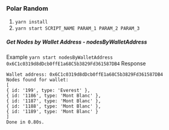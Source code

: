 ### Polar Random

1. `yarn install`
2. `yarn start SCRIPT_NAME PARAM_1 PARAM_2 PARAM_3`

##### Get Nodes by Wallet Address - nodesByWalletAddress
Example
`yarn start nodesByWalletAddress 0x6C1c0319d8dDcb0ffE1a68C5b3829Fd361587DB4`
Response
```Attempting to load script: nodesByWalletAddress
Wallet address: 0x6C1c0319d8dDcb0ffE1a68C5b3829Fd361587DB4
Nodes found for wallet:
[
{ id: '199', type: 'Everest' },
{ id: '1186', type: 'Mont Blanc' },
{ id: '1187', type: 'Mont Blanc' },
{ id: '1188', type: 'Mont Blanc' },
{ id: '1189', type: 'Mont Blanc' }
]
Done in 0.80s.
```
